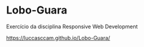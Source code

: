 # Lobo-Guara
Exercício da disciplina Responsive Web Development 

https://luccasccam.github.io/Lobo-Guara/
